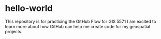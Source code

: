 # hello-world
This repository is for practicing the GitHub Flow for GIS 5571
I am excited to learn more about how GitHub can help me create code for my geospatial projects.

